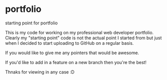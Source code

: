 # portfolio
starting point for portfolio


This is my code for working on my professional web developer portfolio.  Clearly my "starting point" code is not the actual point
I started from but just when I decided to start uploading to GitHub on a regular basis.

If you would like to give me any pointers that would be awesome.

If you'd like to add in a feature on a new branch then you're the best!

Thnaks for viewing in any case :D
